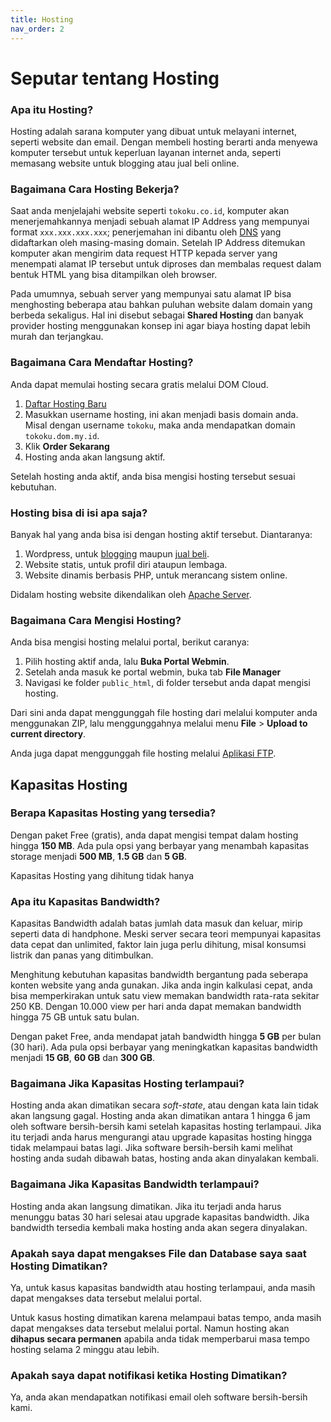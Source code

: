 ```yaml
---
title: Hosting
nav_order: 2
---
```


# Seputar tentang Hosting

### Apa itu Hosting?

Hosting adalah sarana komputer yang dibuat untuk melayani internet, seperti website dan email. Dengan membeli hosting berarti anda menyewa komputer tersebut untuk keperluan layanan internet anda, seperti memasang website untuk blogging atau jual beli online.

### Bagaimana Cara Hosting Bekerja?

Saat anda menjelajahi website seperti `tokoku.co.id`, komputer akan menerjemahkannya menjadi sebuah alamat IP Address yang mempunyai format `xxx.xxx.xxx.xxx`; penerjemahan ini dibantu oleh [DNS](domain.md) yang didaftarkan oleh masing-masing domain. Setelah IP Address ditemukan komputer akan mengirim data request HTTP kepada server yang menempati alamat IP tersebut untuk diproses dan membalas request dalam bentuk HTML yang bisa ditampilkan oleh browser.

Pada umumnya, sebuah server yang mempunyai satu alamat IP bisa menghosting beberapa atau bahkan puluhan website dalam domain yang berbeda sekaligus. Hal ini disebut sebagai **Shared Hosting** dan banyak provider hosting menggunakan konsep ini agar biaya hosting dapat lebih murah dan terjangkau.  

### Bagaimana Cara Mendaftar Hosting?

Anda dapat memulai hosting secara gratis melalui DOM Cloud.

1. [Daftar Hosting Baru](https://portal.dom.my.id/user/hosting/create)
2. Masukkan username hosting, ini akan menjadi basis domain anda.<br>Misal dengan username `tokoku`, maka anda mendapatkan domain `tokoku.dom.my.id`.
3. Klik **Order Sekarang**
4. Hosting anda akan langsung aktif.

Setelah hosting anda aktif, anda bisa mengisi hosting tersebut sesuai kebutuhan.

### Hosting bisa di isi apa saja?

Banyak hal yang anda bisa isi dengan hosting aktif tersebut. Diantaranya:

1. Wordpress, untuk [blogging](wordpress.md) maupun [jual beli](woocommerce.md).
2. Website statis, untuk profil diri ataupun lembaga.
3. Website dinamis berbasis PHP, untuk merancang sistem online.

Didalam hosting website dikendalikan oleh [Apache Server](apache.md).

### Bagaimana Cara Mengisi Hosting?

Anda bisa mengisi hosting melalui portal, berikut caranya:

1. Pilih hosting aktif anda, lalu **Buka Portal Webmin**.
2. Setelah anda masuk ke portal webmin, buka tab **File Manager**
3. Navigasi ke folder `public_html`, di folder tersebut anda dapat mengisi hosting.

Dari sini anda dapat menggunggah file hosting dari melalui komputer anda menggunakan ZIP, lalu menggunggahnya melalui menu **File** > **Upload to current directory**.

Anda juga dapat menggunggah file hosting melalui [Aplikasi FTP](ftp.md).



## Kapasitas Hosting

### Berapa Kapasitas Hosting yang tersedia?

Dengan paket Free (gratis), anda dapat mengisi tempat dalam hosting hingga **150 MB**. Ada pula opsi yang berbayar yang menambah kapasitas storage menjadi **500 MB**, **1.5 GB** dan **5 GB**.

Kapasitas Hosting yang dihitung tidak hanya 

### Apa itu Kapasitas Bandwidth?

Kapasitas Bandwidth adalah batas jumlah data masuk dan keluar, mirip seperti data di handphone. Meski server secara teori mempunyai kapasitas data cepat dan unlimited, faktor lain juga perlu dihitung, misal konsumsi listrik dan panas yang ditimbulkan. 

Menghitung kebutuhan kapasitas bandwidth bergantung pada seberapa konten website yang anda gunakan. Jika anda ingin kalkulasi cepat, anda bisa memperkirakan untuk satu view memakan bandwidth rata-rata sekitar 250 KB. Dengan 10.000 view per hari anda dapat memakan bandwidth hingga 75 GB untuk satu bulan.

Dengan paket Free, anda mendapat jatah bandwidth hingga **5 GB** per bulan (30 hari). Ada pula opsi berbayar yang meningkatkan kapasitas bandwidth menjadi **15 GB**, **60 GB** dan **300 GB**.

### Bagaimana Jika Kapasitas Hosting terlampaui?

Hosting anda akan dimatikan secara *soft-state*, atau dengan kata lain tidak akan langsung gagal. Hosting anda akan dimatikan antara 1 hingga 6 jam oleh software bersih-bersih kami setelah kapasitas hosting terlampaui. Jika itu terjadi anda harus mengurangi atau upgrade kapasitas hosting hingga tidak melampaui batas lagi. Jika software bersih-bersih kami melihat hosting anda sudah dibawah batas, hosting anda akan dinyalakan kembali.

### Bagaimana Jika Kapasitas Bandwidth terlampaui?

Hosting anda akan langsung dimatikan. Jika itu terjadi anda harus menunggu batas 30 hari selesai atau upgrade kapasitas bandwidth. Jika bandwidth tersedia kembali maka hosting anda akan segera dinyalakan.

### Apakah saya dapat mengakses File dan Database saya saat Hosting Dimatikan?

Ya, untuk kasus kapasitas bandwidth atau hosting terlampaui, anda masih dapat mengakses data tersebut melalui portal.

Untuk kasus hosting dimatikan karena melampaui batas tempo, anda masih dapat mengakses data tersebut melalui portal. Namun hosting akan **dihapus secara permanen** apabila anda tidak memperbarui masa tempo hosting selama 2 minggu atau lebih.

### Apakah saya dapat notifikasi ketika Hosting Dimatikan?

Ya, anda akan mendapatkan notifikasi email oleh software bersih-bersih kami.

